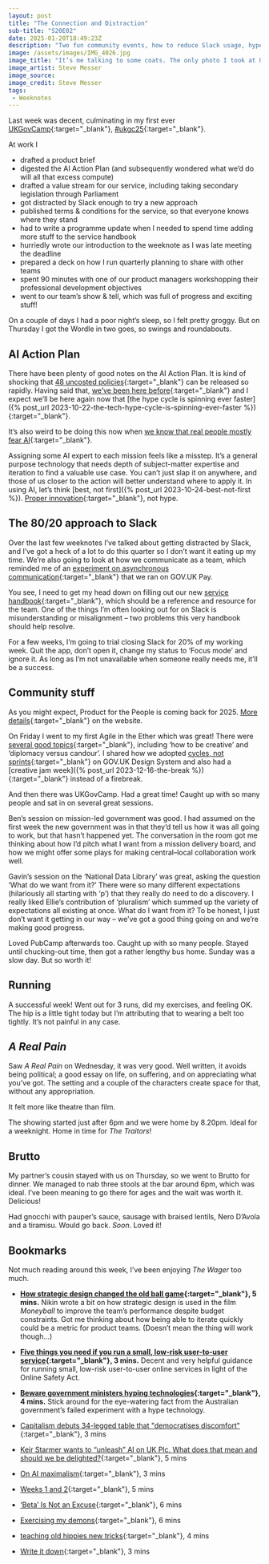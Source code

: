 ```yaml
---
layout: post
title: "The Connection and Distraction"
sub-title: "S20E02"
date: 2025-01-20T18:49:23Z
description: "Two fun community events, how to reduce Slack usage, hype technology is killing innovation, plus film and food recommendations."
image: /assets/images/IMG_4026.jpg
image_title: "It’s me talking to some coats. The only photo I took at UKGovCamp this year!"
image_artist: Steve Messer
image_source:
image_credit: Steve Messer
tags:
 - Weeknotes
---
```


Last week was decent, culminating in my first ever [UKGovCamp](https://www.ukgovcamp.com){:target="_blank"}, [#ukgc25](https://bsky.app/search?q=%23ukgc25){:target="_blank"}. 

At work I

- drafted a product brief
- digested the AI Action Plan (and subsequently wondered what we’d do will all that excess compute)
- drafted a value stream for our service, including taking secondary legislation through Parliament
- got distracted by Slack enough to try a new approach
- published terms & conditions for the service, so that everyone knows where they stand
- had to write a programme update when I needed to spend time adding more stuff to the service handbook
- hurriedly wrote our introduction to the weeknote as I was late meeting the deadline
- prepared a deck on how I run quarterly planning to share with other teams
- spent 90 minutes with one of our product managers workshopping their professional development objectives
- went to our team’s show & tell, which was full of progress and exciting stuff!

On a couple of days I had a poor night’s sleep, so I felt pretty groggy. But on Thursday I got the Wordle in two goes, so swings and roundabouts. 

## AI Action Plan

There have been plenty of good notes on the AI Action Plan. It is kind of shocking that [48 uncosted policies](https://bsky.app/profile/rachelcoldicutt.bsky.social/post/3lfnnlfneks2u){:target="_blank"} can be released so rapidly. Having said that, [we’ve been here before](https://tommorris.org/posts/2025/beware-government-ministers-hyping-technologies/){:target="_blank"} and I expect we’ll be here again now that [the hype cycle is spinning ever faster]({% post_url 2023-10-22-the-tech-hype-cycle-is-spinning-ever-faster %}){:target="_blank"}. 

It’s also weird to be doing this now when [we know that real people mostly fear AI](https://cennydd.com/writing/on-ai-maximalism){:target="_blank"}. 

Assigning some AI expert to each mission feels like a misstep. It’s a general purpose technology that needs depth of subject-matter expertise and iteration to find a valuable use case. You can’t just slap it on anywhere, and those of us closer to the action will better understand where to apply it. In using AI, let’s think [best, not first]({% post_url 2023-10-24-best-not-first %}). [Proper innovation](https://medium.com/@daverog/why-hype-technology-is-killing-innovation-84151c62a18b){:target="_blank"}, not hype.

## The 80/20 approach to Slack

Over the last few weeknotes I’ve talked about getting distracted by Slack, and I’ve got a heck of a lot to do this quarter so I don’t want it eating up my time. We’re also going to look at how we communicate as a team, which reminded me of an [experiment on asynchronous communication](https://gds.blog.gov.uk/2020/10/07/what-happened-when-we-stopped-having-meetings-and-sending-emails/){:target="_blank"} that we ran on GOV.‌UK Pay. 

You see, I need to get my head down on filling out our new [service handbook](https://digital-land.github.io/service-handbook/){:target="_blank"}, which should be a reference and resource for the team. One of the things I’m often looking out for on Slack is misunderstanding or misalignment – two problems this very handbook should help resolve. 

For a few weeks, I’m going to trial closing Slack for 20% of my working week. Quit the app, don’t open it, change my status to ‘Focus mode’ and ignore it. As long as I’m not unavailable when someone really needs me, it’ll be a success.

## Community stuff

As you might expect, Product for the People is coming back for 2025. [More details](https://productforthepeople.xyz/whats-the-vibe-for-2025-a176043c54a2){:target="_blank"} on the website.

On Friday I went to my first Agile in the Ether which was great! There were [several good topics](https://agileintheether.co.uk/meetup/agile-in-the-ether-77-17th-january/){:target="_blank"}, including ‘how to be creative’ and ‘diplomacy versus candour’. I shared how we adopted [cycles, not sprints](https://team-playbook.design-system.service.gov.uk/how-we-work/delivery-cycle/){:target="_blank"} on GOV.‌UK Design System and also had a [creative jam week]({% post_url 2023-12-16-the-break %}){:target="_blank"} instead of a firebreak.

And then there was UKGovCamp. Had a great time! Caught up with so many people and sat in on several great sessions. 

Ben’s session on mission-led government was good. I had assumed on the first week the new government was in that they’d tell us how it was all going to work, but that hasn’t happened yet. The conversation in the room got me thinking about how I’d pitch what I want from a mission delivery board, and how we might offer some plays for making central–local collaboration work well. 

Gavin’s session on the ‘National Data Library’ was great, asking the question ‘What do we want from it?’ There were so many different expectations (hilariously all starting with ‘p’) that they really do need to do a discovery. I really liked Ellie’s contribution of ‘pluralism’ which summed up the variety of expectations all existing at once. What do I want from it? To be honest, I just don’t want it getting in our way – we’ve got a good thing going on and we’re making good progress.

Loved PubCamp afterwards too. Caught up with so many people. Stayed until chucking-out time, then got a rather lengthy bus home. Sunday was a slow day. But so worth it!

## Running

A successful week! Went out for 3 runs, did my exercises, and feeling OK. The hip is a little tight today but I’m attributing that to wearing a belt too tightly. It’s not painful in any case.

## _A Real Pain_

Saw _A Real Pain_ on Wednesday, it was very good. Well written, it avoids being political; a good essay on life, on suffering, and on appreciating what you’ve got. The setting and a couple of the characters create space for that, without any appropriation. 

It felt more like theatre than film. 

The showing started just after 6pm and we were home by 8.20pm. Ideal for a weeknight. Home in time for _The Traitors_!

## Brutto

My partner’s cousin stayed with us on Thursday, so we went to Brutto for dinner. We managed to nab three stools at the bar around 6pm, which was ideal. I’ve been meaning to go there for ages and the wait was worth it. Delicious! 

Had gnocchi with pauper’s sauce, sausage with braised lentils, Nero D’Avola and a tiramisu. Would go back. _Soon_. Loved it!

## Bookmarks

Not much reading around this week, I’ve been enjoying _The Wager_ too much.

- **[How strategic design changed the old ball game](https://www.nikin.design/post/how-strategic-design-changed-the-old-ball-game/){:target="_blank"}, 5 mins.** Nikin wrote a bit on how strategic design is used in the film _Moneyball_ to improve the team’s performance despite budget constraints. Got me thinking about how being able to iterate quickly could be a metric for product teams. (Doesn’t mean the thing will work though...)

- **[Five things you need if you run a small, low-risk user-to-user service](https://buttondown.com/indie-and-community-web-compliance-/archive/2-five-things-you-need-if-you-run-a-small-low){:target="_blank"}, 3 mins.** Decent and very helpful guidance for running small, low-risk user-to-user online services in light of the Online Safety Act.

- **[Beware government ministers hyping technologies](https://tommorris.org/posts/2025/beware-government-ministers-hyping-technologies/){:target="_blank"}, 4 mins.** Stick around for the eye-watering fact from the Australian government’s failed experiment with a hype technology.

- [Capitalism debuts 34-legged table that "democratises discomfort"](https://www.dezeen.com/2024/12/24/capitalism-the-uncomfortable-table-madrid/){:target="_blank"}, 3 mins
- [Keir Starmer wants to “unleash” AI on UK Plc. What does that mean and should we be delighted?](https://www.thestack.technology/keir-starmer-wants-to-unleash-ai-on-uk-plc-what-the-heck-does-that-mean-and-should-we-be-delighted/){:target="_blank"}, 5 mins
- [On AI maximalism](https://cennydd.com/writing/on-ai-maximalism){:target="_blank"}, 3 mins
- [Weeks 1 and 2](https://blog.annkempster.com/weeks-1-and-2/){:target="_blank"}, 5 mins
- [‘Beta’ Is Not an Excuse](https://daringfireball.net/2006/11/beta_excuse){:target="_blank"}, 6 mins
- [Exercising my demons](https://www.ox1digital.co.uk/blog/2019/07/18/exercising-my-demons){:target="_blank"}, 6 mins
- [teaching old hippies new tricks](https://www.oblomovka.com/wp/2025/01/02/teaching-old-hippies-new-tricks/){:target="_blank"}, 4 mins
- [Write it down](https://markboulton.co.uk/journal/write-it-down/){:target="_blank"}, 3 mins
